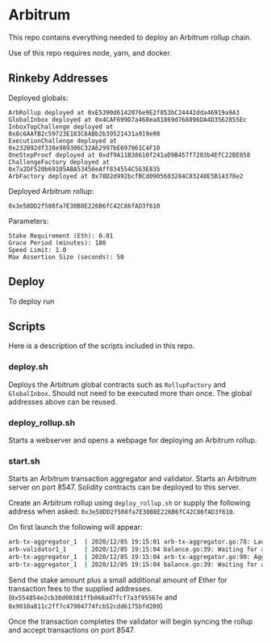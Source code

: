 # Arbitrum

This repo contains everything needed to deploy an Arbitrum rollup chain.

Use of this repo requires node, yarn, and docker.

## Rinkeby Addresses

Deployed globals:

```
ArbRollup deployed at 0xE5390d6142076e9E2f853bC24442dda46919a9A3
GlobalInbox deployed at 0x4CAF699D7a468ea81869d768896DA4D3562855Ec
InboxTopChallenge deployed at 0x8c6AAfB2c59723E183C6ABb2b39521431a919e98
ExecutionChallenge deployed at 0x232B92df338e989306C32A62997bE697061C4F10
OneStepProof deployed at 0xdf9A11B38610f241aD9B457f7283b4EfC22BE858
ChallengeFactory deployed at 0x7a2DF520b69105ABA53456eAff834554C563E835
ArbFactory deployed at 0x78D2d992bcfBCd0905603284C83248E5B14378e2
```

Deployed Arbitrum rollup:

```
0x3e58DD2f508fa7E30B8E226B6fC42C86fAD3f610
```

Parameters:

```
Stake Requirement (Eth): 0.01
Grace Period (minutes): 180
Speed Limit: 1.0
Max Assertion Size (seconds): 50
```

## Deploy

To deploy run

## Scripts

Here is a description of the scripts included in this repo.

### deploy.sh

Deploys the Arbitrum global contracts such as `RollupFactory` and `GlobalInbox`. Should not need to be executed more than once. The global addresses above can be reused.

### deploy_rollup.sh

Starts a webserver and opens a webpage for deploying an Arbitrum rollup.

### start.sh

Starts an Arbitrum transaction aggregator and validator. Starts an Arbitrum server on port 8547. Solidity contracts can be deployed to this server.

Create an Arbitrum rollup using `deploy_rollup.sh` or supply the following address when asked: `0x3e58DD2f508fa7E30B8E226B6fC42C86fAD3f610`.

On first launch the following will appear:

```sh
arb-tx-aggregator_1  | 2020/12/05 19:15:01 arb-tx-aggregator.go:78: Launching aggregator for chain 0x4e20ec7b9b90790e527ce404efd8876ff6f0dcf6 with chain id 148914954099958
arb-validator1_1     | 2020/12/05 19:15:04 balance.go:39: Waiting for account 0x554854e2cb30d00381ffb068ad7fcf7a3f95567e to receive ETH
arb-tx-aggregator_1  | 2020/12/05 19:15:04 arb-tx-aggregator.go:90: Aggregator submitting batches from address [144 16 168 17 194 255 124 71 144 71 116 252 181 44 221 97 117 191 210 9]
arb-tx-aggregator_1  | 2020/12/05 19:15:04 balance.go:39: Waiting for account 0x9010a811c2ff7c47904774fcb52cdd6175bfd209 to receive ETH
```

Send the stake amount plus a small additional amount of Ether for transaction fees to the supplied addresses. (`0x554854e2cb30d00381ffb068ad7fcf7a3f95567e` and `0x9010a811c2ff7c47904774fcb52cdd6175bfd209`)

Once the transaction completes the validator will begin syncing the rollup and accept transactions on port 8547.

